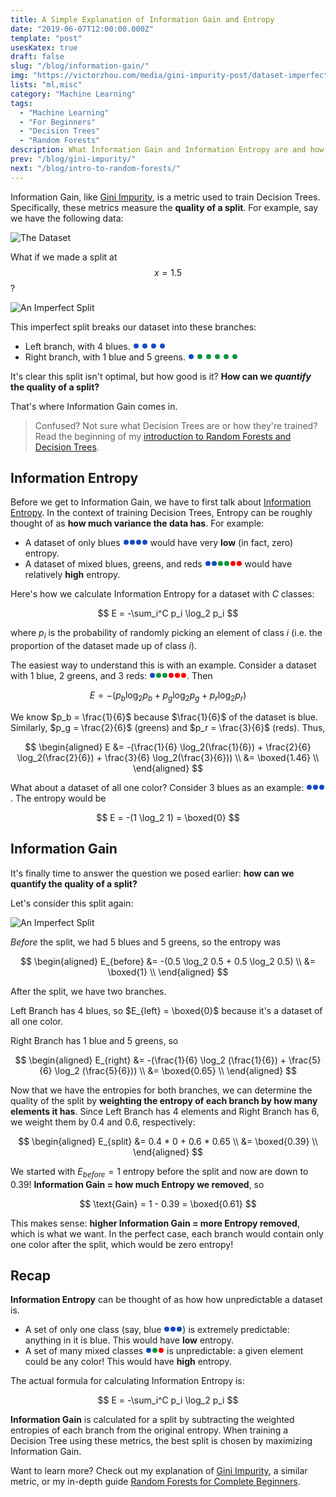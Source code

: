 ```yaml
---
title: A Simple Explanation of Information Gain and Entropy
date: "2019-06-07T12:00:00.000Z"
template: "post"
usesKatex: true
draft: false
slug: "/blog/information-gain/"
img: "https://victorzhou.com/media/gini-impurity-post/dataset-imperfect-split.png"
lists: "ml,misc"
category: "Machine Learning"
tags:
  - "Machine Learning"
  - "For Beginners"
  - "Decision Trees"
  - "Random Forests"
description: What Information Gain and Information Entropy are and how they're used to train Decision Trees.
prev: "/blog/gini-impurity/"
next: "/blog/intro-to-random-forests/"
---
```


<style>
.inline-point {
  margin: 2px 1px;
  width: 8px;
  height: 8px;
  border-radius: 4px;
  display: inline-block;
}
.inline-point.blue {
  background-color: #164BC5;
}
.inline-point.green {
  background-color: #0F9640;
}
.inline-point.red {
  background-color: red;
}
</style>

Information Gain, like [Gini Impurity](/blog/gini-impurity/), is a metric used to train Decision Trees. Specifically, these metrics measure the **quality of a split**. For example, say we have the following data:

![The Dataset](./media-link/gini-impurity-post/dataset.svg)

What if we made a split at $$x = 1.5$$?

![An Imperfect Split](./media-link/gini-impurity-post/dataset-imperfect-split.svg)

This imperfect split breaks our dataset into these branches:

- Left branch, with 4 blues. <span class="inline-point blue"></span> <span class="inline-point blue"></span> <span class="inline-point blue"></span> <span class="inline-point blue"></span>
- Right branch, with 1 blue and 5 greens. <span class="inline-point blue"></span> <span class="inline-point green"></span> <span class="inline-point green"></span> <span class="inline-point green"></span> <span class="inline-point green"></span> <span class="inline-point green"></span>

It's clear this split isn't optimal, but how good is it? **How can we _quantify_ the quality of a split?**

That's where Information Gain comes in.

> Confused? Not sure what Decision Trees are or how they're trained? Read the beginning of my [introduction to Random Forests and Decision Trees](/blog/intro-to-random-forests/).

## Information Entropy

Before we get to Information Gain, we have to first talk about [Information Entropy](https://en.wikipedia.org/wiki/Entropy_(information_theory)). In the context of training Decision Trees, Entropy can be roughly thought of as **how much variance the data has**. For example:

- A dataset of only blues <span class="inline-point blue"></span><span class="inline-point blue"></span><span class="inline-point blue"></span><span class="inline-point blue"></span> would have very **low** (in fact, zero) entropy.
- A dataset of mixed blues, greens, and reds <span class="inline-point blue"></span><span class="inline-point blue"></span><span class="inline-point green"></span><span class="inline-point green"></span><span class="inline-point red"></span><span class="inline-point red"></span> would have relatively **high** entropy.

Here's how we calculate Information Entropy for a dataset with $C$ classes:

$$
E = -\sum_i^C p_i \log_2 p_i
$$

where $p_i$ is the probability of randomly picking an element of class $i$ (i.e. the proportion of the dataset made up of class $i$).

The easiest way to understand this is with an example. Consider a dataset with 1 blue, 2 greens, and 3 reds: <span class="inline-point blue"></span><span class="inline-point green"></span><span class="inline-point green"></span><span class="inline-point red"></span><span class="inline-point red"></span><span class="inline-point red"></span>. Then

$$
E = -(p_b \log_2 p_b + p_g \log_2 p_g + p_r \log_2 p_r)
$$

We know $p_b = \frac{1}{6}$ because $\frac{1}{6}$ of the dataset is blue. Similarly, $p_g = \frac{2}{6}$ (greens) and $p_r = \frac{3}{6}$ (reds). Thus,

$$
\begin{aligned}
E &= -(\frac{1}{6} \log_2(\frac{1}{6}) + \frac{2}{6} \log_2(\frac{2}{6}) + \frac{3}{6} \log_2(\frac{3}{6})) \\
&= \boxed{1.46} \\
\end{aligned}
$$

What about a dataset of all one color? Consider 3 blues as an example: <span class="inline-point blue"></span><span class="inline-point blue"></span><span class="inline-point blue"></span>. The entropy would be

$$
E = -(1 \log_2 1) = \boxed{0}
$$

## Information Gain

It's finally time to answer the question we posed earlier: **how can we quantify the quality of a split?**

Let's consider this split again:

![An Imperfect Split](./media-link/gini-impurity-post/dataset-imperfect-split.svg)

_Before_ the split, we had 5 blues and 5 greens, so the entropy was

$$
\begin{aligned}
E_{before} &= -(0.5 \log_2 0.5 + 0.5 \log_2 0.5) \\
&= \boxed{1} \\
\end{aligned}
$$

After the split, we have two branches.

Left Branch has 4 blues, so $E_{left} = \boxed{0}$ because it's a dataset of all one color.

Right Branch has 1 blue and 5 greens, so

$$
\begin{aligned}
E_{right} &= -(\frac{1}{6} \log_2 (\frac{1}{6}) + \frac{5}{6} \log_2 (\frac{5}{6})) \\
&= \boxed{0.65} \\
\end{aligned}
$$

Now that we have the entropies for both branches, we can determine the quality of the split by **weighting the entropy of each branch by how many elements it has**. Since Left Branch has 4 elements and Right Branch has 6, we weight them by $0.4$ and $0.6$, respectively:

$$
\begin{aligned}
E_{split} &= 0.4 * 0 + 0.6 * 0.65 \\
&= \boxed{0.39} \\
\end{aligned}
$$

We started with $E_{before} = 1$ entropy before the split and now are down to $0.39$! **Information Gain = how much Entropy we removed**, so

$$
\text{Gain} = 1 - 0.39 = \boxed{0.61}
$$

This makes sense: **higher Information Gain = more Entropy removed**, which is what we want. In the perfect case, each branch would contain only one color after the split, which would be zero entropy!

## Recap

**Information Entropy** can be thought of as how how unpredictable a dataset is.

- A set of only one class (say, blue <span class="inline-point blue"></span><span class="inline-point blue"></span><span class="inline-point blue"></span>) is extremely predictable: anything in it is blue. This would have **low** entropy.
- A set of many mixed classes <span class="inline-point blue"></span><span class="inline-point green"></span><span class="inline-point red"></span> is unpredictable: a given element could be any color! This would have **high** entropy.

The actual formula for calculating Information Entropy is:

$$
E = -\sum_i^C p_i \log_2 p_i
$$

**Information Gain** is calculated for a split by subtracting the weighted entropies of each branch from the original entropy. When training a Decision Tree using these metrics, the best split is chosen by maximizing Information Gain.

Want to learn more? Check out my explanation of [Gini Impurity](/blog/gini-impurity/), a similar metric, or my in-depth guide [Random Forests for Complete Beginners](/blog/intro-to-random-forests/).
